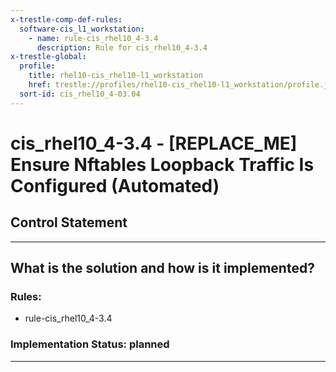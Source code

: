 ```yaml
---
x-trestle-comp-def-rules:
  software-cis_l1_workstation:
    - name: rule-cis_rhel10_4-3.4
      description: Rule for cis_rhel10_4-3.4
x-trestle-global:
  profile:
    title: rhel10-cis_rhel10-l1_workstation
    href: trestle://profiles/rhel10-cis_rhel10-l1_workstation/profile.json
  sort-id: cis_rhel10_4-03.04
---
```


# cis_rhel10_4-3.4 - \[REPLACE_ME\] Ensure Nftables Loopback Traffic Is Configured (Automated)

## Control Statement

______________________________________________________________________

## What is the solution and how is it implemented?

<!-- For implementation status enter one of: implemented, partial, planned, alternative, not-applicable -->

<!-- Note that the list of rules under ### Rules: is read-only and changes will not be captured after assembly to JSON -->

<!-- Add control implementation description here for control: cis_rhel10_4-3.4 -->

### Rules:

  - rule-cis_rhel10_4-3.4

### Implementation Status: planned

______________________________________________________________________
